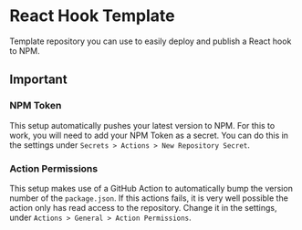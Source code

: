 # React Hook Template
Template repository you can use to easily deploy and publish a React hook to NPM.

## Important
### NPM Token
This setup automatically pushes your latest version to NPM. For this to work, you will need to add your NPM Token as a secret. You can do this in the settings under `Secrets > Actions > New Repository Secret`.

### Action Permissions
This setup makes use of a GitHub Action to automatically bump the version number of the `package.json`. If this actions fails, it is very well possible the action only has read access to the repository. Change it in the settings, under `Actions > General > Action Permissions`.